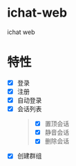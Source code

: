 # ichat-web
ichat web

# 特性

* [x] 登录
* [x] 注册
* [x] 自动登录
* [x] 会话列表
   > * [x] 置顶会话
   > * [x] 静音会话
   > * [x] 删除会话
* [x] 创建群组